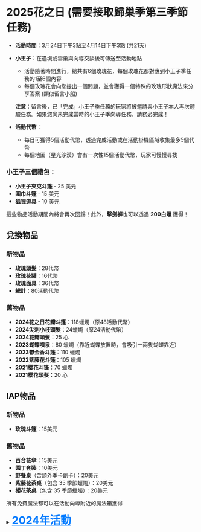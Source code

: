 # 2025花之日 (需要接取歸巢季第三季節任務)
- **活動時間**：3月24日下午3點至4月14日下午3點 (共21天)
- **小王子**：在遇境或雲巢與向導交談後可傳送至活動地點
  - 活動隨著時間進行，總共有6個玫瑰花，每個玫瑰花都對應到小王子季任務的1至6個內容
  - 每個玫瑰花會向您提出一個問題，並會獲得一個特殊的玫瑰形狀魔法來分享答案 (類似留言小船)

  **注意**：留言後，已「完成」小王子季任務的玩家將被邀請與小王子本人再次體驗任務。如果您尚未完成當時的小王子季向導任務，請務必完成！
- **活動代幣**：
  - 每日可獲得5個活動代幣，透過完成活動或在活動掛機區域收集最多5個代幣
  - 每個地圖（星光沙漠）會有一次性15個活動代幣，玩家可慢慢尋找

### 小王子三個禮包：

- **小王子夾克斗篷** - 25 美元
- **圍巾斗篷** - 15 美元
- **狐狸道具** - 10 美元

這些物品活動期間內將會再次回歸！此外，**擊劍褲**也可以透過 **200白蠟** 獲得！

## 兌換物品
### 新物品
- **玫瑰頭髮**：28代幣
- **玫瑰花罐**：16代幣
- **玫瑰面具**：36代幣
- **總計**：80活動代幣

### 舊物品
- **2024花之日花瓣斗篷**：118蠟燭（原48活動代幣）
- **2024尖刺小枝頭髮**：24蠟燭（原24活動代幣）
- **2024花瓣頭髮**：25 心
- **2023蝴蝶噴泉**：80 蠟燭（靠近蝴蝶放置時，會吸引一兩隻蝴蝶靠近）
- **2023鬱金香斗篷**：110 蠟燭
- **2022紫藤花斗篷**：105 蠟燭
- **2021櫻花斗篷**：70 蠟燭
- **2021櫻花頭髮**：20 心

## IAP物品
### 新物品
- **玫瑰斗篷**：15美元

### 舊物品
- **百合花傘**：15美元
- **園丁套裝**：10美元
- **野餐桌**（含額外季卡副卡）：20美元
- **紫藤花茶桌**（包含 35 季節蠟燭）：20美元
- **櫻花茶桌**（包含 35 季節蠟燭）：20美元


所有免費魔法都可以在活動向導附近的魔法箱獲得

<details >
  <summary><strong><span style="font-size: 28px; color: #007bff; text-decoration: underline;">2024年活動</span></strong></summary>
  
# 花之日 (需接取歸巢季第三季節任務)

今年的花之日活動將在**拾光季**地圖上展開，標誌著春天的來臨和花開的季節。活動分為三個階段，每一階段都帶來了不同的玩法和挑戰。

## 活動時間
- **開始時間**：3月25日下午3點
- **結束時間**：4月15日下午3點
- **持續時間**：21天（分為三個階段，每週一個）

## 活動內容

1. **第一階段**：暴風雨來臨，帶來了強烈的閃電。
   - 任務：
     - 與嚮導互動 - **1個活動代幣**
     - 水下任務 - **1個活動代幣**
     - 被閃電擊中 - **1個活動代幣**（有3個閃電位置）

2. **第二,三階段** ：暴風雨停止，河水開始上漲，玩家可以開始打坐並以水母的姿勢進入多人房。
   - 任務：
     - 與嚮導互動 - **1個活動代幣**
     - 收集地圖上的4個活動代幣 - **4個活動代幣**


## 兌換物品

### 新物品
1. **花之日花瓣斗篷** - 48 活動代幣
2. **尖刺小枝頭髮** - 24 活動代幣
3. **花瓣頭髮** - 25 心

### 舊物品
1. **2023 蝴蝶噴泉** - 80 蠟燭（靠近蝴蝶放置時，會吸引一兩隻蝴蝶靠近）
2. **2023 鬱金香斗篷** - 110 蠟燭
3. **2022 紫藤花斗篷** - 105 蠟燭
4. **2021 櫻花斗篷** - 70 蠟燭
5. **2021 櫻花頭髮** - 20 心

### 總計兌換內容
- **蠟燭**：365 + 20（4個魔法節點）
- **心**：45
- **活動代幣**：72 活動代幣
- 活動代幣時間：**需 72 / 5 = 14-15 天**

## IAP物品

### 新的IAP物品
1. **百合花傘** - 15 美元

### 舊的IAP物品
1. **園丁套裝** - 10 美元
2. **野餐桌**（含額外季卡副卡） - 20 美元
3. **紫藤花茶桌**（包含 35 季節蠟燭） - 20 美元
4. **櫻花茶桌**（包含 35 季節蠟燭） - 20 美元

所有免費的魔法都可以在活動嚮導附近的魔法箱和雲巢活動商店中獲得。

</details>